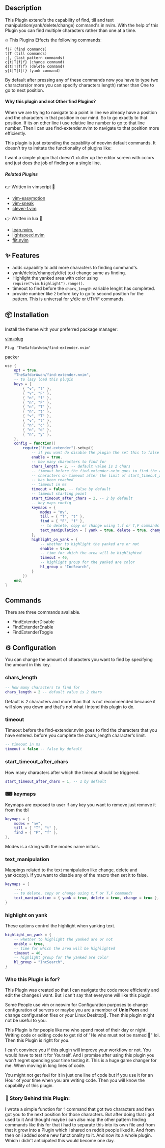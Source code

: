 ## Description

This Plugin extend's the capability of find, till and text manipulation(yank/delete/change)
command's in nvim. With the help of this Plugin you can find multiple characters rather than
one at a time.

🔥 This Plugins Effects the following commands:

    f|F (find commands)
    t|T (till commands)
    ;|, (last pattern commands)
    c{t|T|f|f} (change command)
    d{t|T|f|f} (delete command)
    y{t|T|f|f} (yank command)

By default after pressing any of these commands now you have to type two
characters(or more you can specify characters length) rather than One to
go to next position.

#### Why this plugin and not Other find Plugins?

When we are trying to navigate to a point in line we already have a position and the
characters in that position in our mind. So to go exactly to that position. If its on
other line i use relative line number to go to that line number. Then I can use
find-extender.nvim to navigate to that position more efficiently.

This plugin is just extending the capability of neovim default commands.
It doesn't try to imitate the functionality of plugins like:

I want a simple plugin that doesn't clutter up the editor screen with colors and
just does the job of finding on a single line.

##### Related Plugins

👉 Written in vimscript 

- [vim-easymotion](https://github.com/easymotion/vim-easymotion)
- [vim-sneak](https://github.com/justinmk/vim-sneak)
- [clever-f.vim](https://github.com/rhysd/clever-f.vim)

👉 Written in lua 

- [leap.nvim](https://github.com/ggandor/leap.nvim),
- [lightspeed.nvim](https://github.com/ggandor/lightspeed.nvim)
- [flit.nvim](https://github.com/ggandor/flit.nvim/)

## ✨ Features

- adds capability to add more characters to finding command's.
- yank/delete/change(y/d/c) text change same as finding.
- Highlight the yanked area with color using `require("vim.highlight").range()`.
- timeout to find before the `chars_length` variable lenght has completed.
- provide number like `2` before key to go to second position for the pattern.
  This is universal for y/d/c or t/T/f/F commands.

## 📦 Installation

Install the theme with your preferred package manager:

[vim-plug](https://github.com/junegunn/vim-plug)

```vim
Plug 'TheSafdarAwan/find-extender.nvim'
```

[packer](https://github.com/wbthomason/packer.nvim)

```lua
use {
    opt = true,
    "TheSafdarAwan/find-extender.nvim",
    -- to lazy load this plugin
    keys = {
        { "v", "f" },
        { "v", "F" },
        { "n", "f" },
        { "n", "F" },
        { "n", "T" },
        { "n", "t" },
        { "v", "T" },
        { "v", "t" },
        { "n", "c" },
        { "n", "d" },
        { "n", "y" },
    },
    config = function()
        require("find-extender").setup({
            -- if you want do disable the plugin the set this to false
            enable = true,
            -- how many characters to find for
            chars_length = 2, -- default value is 2 chars
            -- timeout before the find-extender.nvim goes to find the available
            -- characters on timeout after the limit of start_timeout_after_chars
            -- has been reached
            -- timeout in ms
            timeout = false, -- false by default
            -- timeout starting point
            start_timeout_after_chars = 2, -- 2 by default
            -- key maps config
            keymaps = {
                modes = "nv",
                till = { "T", "t" },
                find = { "F", "f" },
                -- to delete, copy or change using t,f or T,F commands
                text_manipulation = { yank = true, delete = true, change = true },
            },
            highlight_on_yank = {
                -- whether to highlight the yanked are or not
                enable = true,
                -- time for which the area will be highlighted
                timeout = 40,
                -- highlight group for the yanked are color
                hl_group = "IncSearch",
            }
        })
    end,
}
```

## Commands

There are three commands available.

- FindExtenderDisable
- FindExtenderEnable
- FindExtenderToggle

## ⚙️ Configuration

You can change the amount of characters you want to find by specifying the amount in
this key.

### chars_length

```lua
-- how many characters to find for
chars_length = 2 -- default value is 2 chars
```

Default is _2_ characters and more than that is not recommended because it will slow you down
and that's not what i intend this plugin to do.

### timeout

Timeout before the find-extender.nvim goes to find the characters that you have entered.
before you complete the chars_length character's limit.

```lua
-- timeout in ms
timeout = false -- false by default
```

### start_timeout_after_chars

How many characters after which the timeout should be triggered.

```lua
start_timeout_after_chars = 1, -- 1 by default
```

### ⌨ keymaps

Keymaps are exposed to user if any key you want to remove just remove it from the
tbl

```lua
keymaps = {
    modes = "nv",
    till = { "T", "t" },
    find = { "F", "f" },
},
```

Modes is a string with the modes name initials.

### text_manipulation

Mappings related to the text manipulation like change, delete and yank(copy).
If you want to disable any of the macro then set it to false.

```lua
keymaps = {
    ...,
    -- to delete, copy or change using t,f or T,F commands
    text_manipulation = { yank = true, delete = true, change = true },
}
```

### highlight on yank

These options control the highlight when yanking text.

```lua
highlight_on_yank = {
    -- whether to highlight the yanked are or not
    enable = true,
    -- time for which the area will be highlighted
    timeout = 40,
    -- highlight group for the yanked are color
    hl_group = "IncSearch",
}
```

### Who this Plugin is for?

This Plugin was created so that I can navigate the code more efficiently and edit
the changes i want. But i can't say that everyone will like this plugin.

Some People use vim or neovim for Configuration purposes to change configuration
of servers or maybe you are a member of **Unix Porn** and change configuration
files or your Linux Desktop🐧. Then this plugin might not be useful to you.

This Plugin is for people like me who spend most of their day or night. Writing code
or editing code to get rid of "He who must not be named 🐞" lol. Then this Plugin
is right for you.

I can't convince you if this plugin will improve your workflow or not. You would
have to test it for Yourself. And i promise after using this plugin you won't regret
spending your time testing it. This is a huge game changer for me. When moving
in long lines of code.

You might not get feel for it in just one line of code but if you use it for an
Hour of your time when you are writing code. Then you will know the capability of
this plugin.

### 🌃 Story Behind this Plugin:

I wrote a simple function for `f` command that got two characters and then got
you to the next position for those characters. But after doing that i got used to
it And thought maybe i can also map the other pattern finding commands like this
for that i had to separate this into its own file and from that it grow into a
Plugin which i shared on reddit people liked it. And from then on i added some
new functionality to it. And now its a whole plugin. Which i didn't anticipated
this would become one day.
